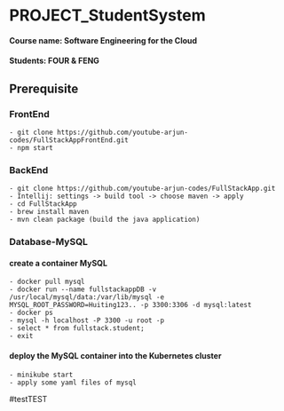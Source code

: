# PROJECT_StudentSystem

#### Course name: Software Engineering for the Cloud
#### Students: FOUR & FENG

## Prerequisite
### FrontEnd
    - git clone https://github.com/youtube-arjun-codes/FullStackAppFrontEnd.git 
    - npm start

### BackEnd
    - git clone https://github.com/youtube-arjun-codes/FullStackApp.git
    - Intellij: settings -> build tool -> choose maven -> apply
    - cd FullStackApp
    - brew install maven
    - mvn clean package (build the java application)

### Database-MySQL
#### create a container MySQL
    - docker pull mysql
    - docker run --name fullstackappDB -v /usr/local/mysql/data:/var/lib/mysql -e MYSQL_ROOT_PASSWORD=Huiting123.. -p 3300:3306 -d mysql:latest   
    - docker ps
    - mysql -h localhost -P 3300 -u root -p
    - select * from fullstack.student;
    - exit
#### deploy the MySQL container into the Kubernetes cluster 
    - minikube start
    - apply some yaml files of mysql


#testTEST